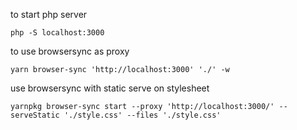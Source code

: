 to start php server

```
php -S localhost:3000
```

to use browsersync as proxy

```
yarn browser-sync 'http://localhost:3000' './' -w
```

use browsersync with static serve on stylesheet
```
yarnpkg browser-sync start --proxy 'http://localhost:3000/' --serveStatic './style.css' --files './style.css'
```

